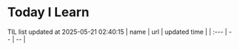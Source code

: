 # Today I Learn 
TIL list updated at 2025-05-21 02:40:15
| name | url | updated time |
| :--- | -- | -- |
